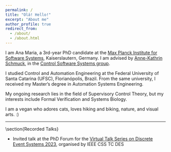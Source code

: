 ```yaml
---
permalink: /
title: "Olá! Hello!"
excerpt: "About me"
author_profile: true
redirect_from: 
  - /about/
  - /about.html
---
```



I am Ana Maria, a 3rd-year PhD candidate at the
[Max Planck Institute for Software Systems](https://www.mpi-sws.org), Kaiserslautern, Germany.
I am advised by [Anne-Kathrin Schmuck](https://wp.mpi-sws.org/akschmuck/), in the [Control Software Systems group](https://cossy.mpi-sws.org).

I studied Control and Automation Engineering
at the Federal University of Santa Catarina (UFSC), Florianópolis, Brazil.
From the same university, I received my Master’s degree in
Automation Systems Engineering.

My ongoing research lies in the field of Supervisory Control Theory, 
but my interests include Formal Verification and Systems Biology.

I am a vegan who adores cats, loves hiking and biking, nature, and visual arts. :)

***
\section{Recorded Talks}

* Invited talk at the PhD Forum for the [Virtual Talk Series on Discrete Event Systems 2023](https://ieeecss.org/tc/discrete-event-systems/talk-series-2023), organised by IEEE CSS TC DES

